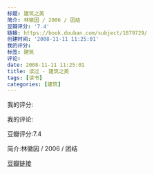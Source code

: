 ```yaml
---
标题: 建筑之美
简介: 林徽因 / 2006 / 团结
豆瓣评分: '7.4'
链接: https://book.douban.com/subject/1879729/
创建时间: '2008-11-11 11:25:01'
我的评分:
标签: 建筑
评论:
date: 2008-11-11 11:25:01
title: 读过 - 建筑之美
tags: [读书]
categories: [建筑]
---
```


我的评分:

我的评论:

豆瓣评分:7.4

简介:林徽因 / 2006 / 团结

[豆瓣链接](https://book.douban.com/subject/1879729/)

